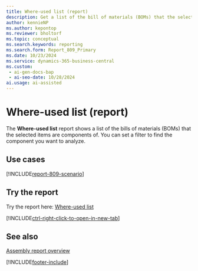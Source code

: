 ```yaml
---
title: Where-used list (report)
description: Get a list of the bill of materials (BOMs) that the selected items are components of. Use the report in case you must change a component in a BOM. For example, if your vendor can no longer deliver a specific item that you used for your assembly/production.
author: kennieNP
ms.author: kepontop
ms.reviewer: bholtorf
ms.topic: conceptual
ms.search.keywords: reporting
ms.search.form: Report_809_Primary
ms.date: 10/23/2024
ms.service: dynamics-365-business-central
ms.custom:
 - ai-gen-docs-bap
 - ai-seo-date: 10/28/2024
ai.usage: ai-assisted
---
```


# Where-used list (report)

The **Where-used list** report shows a list of the bills of materials (BOMs) that the selected items are components of. You can set a filter to find the component you want to analyze.

## Use cases

[!INCLUDE[report-809-scenario](../includes/report-809-scenario-include.md)]

<!-- 

Prompt

Below is a report in an ERP system. Provide 3-4 use cases for different personas working with fixed asset management or finance for fixed assets.

Format like this:    
  
As a <persona>, use the report to    
* use case 1  
* use case 2    

Do not capitalize the persona names. 

Do not start lines with "Use the data to"

## Report name
Where-used list

## Report description
The *Where-used list* report shows a list of the bill of materials (BOMs) that the selected items are components of. 
A helpful overview in case you must change a component in a BOM that is inserted in an assembly item. For example, if your vendor can no longer deliver a specific item that you used for your assembly/production. 
In such scenarios, this report provides you with an easy overview of which BOMs the component is included in. 
You can set a filter for the number of the component.

### Use cases
Get a list of the bill of materials (BOMs) that the selected items are components of. Use the report in case you must change a component in a BOM. For example, if your vendor can no longer deliver a specific item that you used for your assembly/production.

Please include your data sources and URLs

-->

## Try the report

Try the report here: [Where-used list](https://businesscentral.dynamics.com?report=809)

[!INCLUDE[ctrl-right-click-to-open-in-new-tab](../includes/ctrl-right-click-to-open-in-new-tab.md)]

## See also

[Assembly report overview](../assembly-reports.md)  

[!INCLUDE[footer-include](../includes/footer-banner.md)]